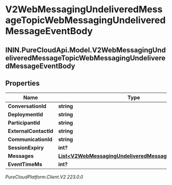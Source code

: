 # V2WebMessagingUndeliveredMessageTopicWebMessagingUndeliveredMessageEventBody

## ININ.PureCloudApi.Model.V2WebMessagingUndeliveredMessageTopicWebMessagingUndeliveredMessageEventBody

## Properties

|Name | Type | Description | Notes|
|------------ | ------------- | ------------- | -------------|
| **ConversationId** | **string** |  | [optional] |
| **DeploymentId** | **string** |  | [optional] |
| **ParticipantId** | **string** |  | [optional] |
| **ExternalContactId** | **string** |  | [optional] |
| **CommunicationId** | **string** |  | [optional] |
| **SessionExpiry** | **int?** |  | [optional] |
| **Messages** | [**List&lt;V2WebMessagingUndeliveredMessageTopicMessage&gt;**](V2WebMessagingUndeliveredMessageTopicMessage) |  | [optional] |
| **EventTimeMs** | **int?** |  | [optional] |



_PureCloudPlatform.Client.V2 223.0.0_
